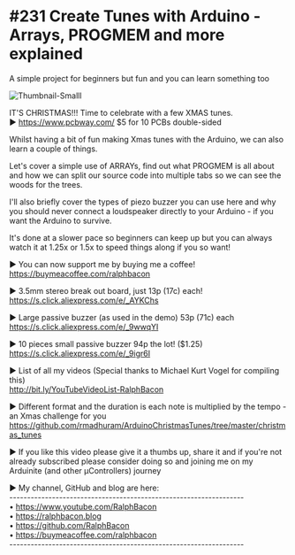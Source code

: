 # #231 Create Tunes with Arduino - Arrays, PROGMEM and more explained
A simple project for beginners but fun and you can learn something too

![Thumbnail-Smalll](https://user-images.githubusercontent.com/20911308/144055464-6f24fa2f-1356-403f-83c3-6844c0066ad0.jpg)

IT'S CHRISTMAS!!! Time to celebrate with a few XMAS tunes.  
► https://www.pcbway.com/ $5 for 10 PCBs double-sided  

Whilst having a bit of fun making Xmas tunes with the Arduino, we can also learn a couple of things.  

Let's cover a simple use of ARRAYs, find out what PROGMEM is all about and how we can split our source code into multiple tabs so we can see the woods for the trees.  

I'll also briefly cover the types of piezo buzzer you can use here and why you should never connect a loudspeaker directly to your Arduino - if you want the Arduino to survive.  

It's done at a slower pace so beginners can keep up but you can always watch it at 1.25x or 1.5x to speed things along if you so want!  

► You can now support me by buying me a coffee!  
https://buymeacoffee.com/ralphbacon

► 3.5mm stereo break out board, just 13p (17c) each!  
https://s.click.aliexpress.com/e/_AYKChs

► Large passive buzzer (as used in the demo) 53p (71c) each  
https://s.click.aliexpress.com/e/_9wwqYI

► 10 pieces small passive buzzer 94p the lot! ($1.25)  
https://s.click.aliexpress.com/e/_9igr6I

► List of all my videos
(Special thanks to Michael Kurt Vogel for compiling this)  
http://bit.ly/YouTubeVideoList-RalphBacon

► Different format and the duration is each note is multiplied by the tempo - an Xmas challenge for you
https://github.com/rmadhuram/ArduinoChristmasTunes/tree/master/christmas_tunes

► If you like this video please give it a thumbs up, share it and if you're not already subscribed please consider doing so and joining me on my Arduinite (and other μControllers) journey

► My channel, GitHub and blog are here:  
\------------------------------------------------------------------  
• https://www.youtube.com/RalphBacon  
• https://ralphbacon.blog  
• https://github.com/RalphBacon  
• https://buymeacoffee.com/ralphbacon  
\------------------------------------------------------------------
